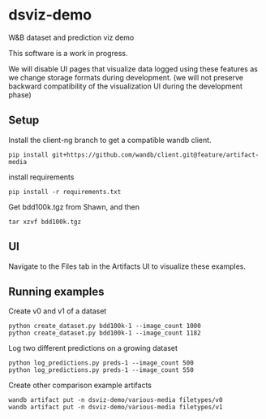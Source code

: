 # dsviz-demo

W&B dataset and prediction viz demo

This software is a work in progress.

We will disable UI pages that visualize data logged using these features as we change storage formats during development. (we will not preserve backward compatibility of the visualization UI during the development phase)

## Setup

Install the client-ng branch to get a compatible wandb client.

```
pip install git+https://github.com/wandb/client.git@feature/artifact-media
```

install requirements

```
pip install -r requirements.txt
```

Get bdd100k.tgz from Shawn, and then

```
tar xzvf bdd100k.tgz
```

## UI

Navigate to the Files tab in the Artifacts UI to visualize these examples.

## Running examples

Create v0 and v1 of a dataset

```
python create_dataset.py bdd100k-1 --image_count 1000
python create_dataset.py bdd100k-1 --image_count 1182
```

Log two different predictions on a growing dataset

```
python log_predictions.py preds-1 --image_count 500
python log_predictions.py preds-1 --image_count 550
```

Create other comparison example artifacts

```
wandb artifact put -n dsviz-demo/various-media filetypes/v0
wandb artifact put -n dsviz-demo/various-media filetypes/v1
```
